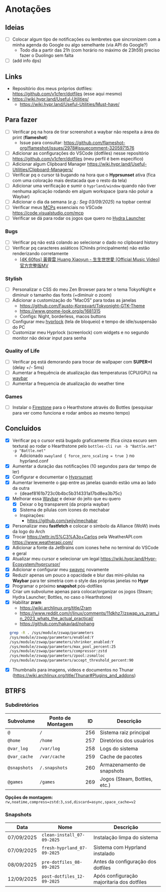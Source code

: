 # Anotações

## Ideias

- [ ] Colocar algum tipo de notificações ou lembretes que sincronizem com a minha agenda do Google ou algo semelhante (via API do Google?)
  - Todo dia a partir das 21h (com horário no máximo de 23h59) preciso fazer o Duolingo sem falta
- [ ] (add info dps)

## Links

- Repositório dos meus próprios dotfiles: <https://github.com/v1cferr/dotfiles> (esse aqui mesmo)
- <https://wiki.hypr.land/Useful-Utilities/>
  - <https://wiki.hypr.land/Useful-Utilities/Must-have/>

## Para fazer

- [ ] Verificar pq na hora de tirar screenshot a waybar não respeita a área do print (**flameshot**)
  - Issue para consultar: <https://github.com/flameshot-org/flameshot/issues/2978#issuecomment-3205971576>
- [ ] Adicionar as configurações do VSCode (dotfiles) nesse repositório <https://github.com/v1cferr/dotfiles> (meu perfil é bem especifico)
- [ ] Adicionar algum Clipboard Manager <https://wiki.hypr.land/Useful-Utilities/Clipboard-Managers/>
- [ ] Verificar pq o cursor tá bugando na hora que o **Hyprsunset** ativa (fica com uma coloração mais destacada que o resto da tela)
- [ ] Adicionar uma verificação e sumir o `hyprland/window` quando não tiver nenhuma aplicação rodando em algum workspace (para não poluir a Waybar)
- [ ] Adicionar o dia da semana (*e.g.: Seg 03/09/2025*) na topbar central
- [ ] Verificar meus [MCPs](./vscode/.config/Code/User/mcp.json) essenciais no VSCode <https://code.visualstudio.com/mcp>
- [ ] Verificar se dá para rodar os jogos que quero no [Hydra Launcher](https://aur.archlinux.org/packages/hydra-launcher-bin)

### Bugs

- [ ] Verificar pq não está colando ao selecionar o dado no clipboard history
- [ ] Verificar pq caracteres asiáticos (Chinês principalmente) não estão renderizando corretamente
  - [[4K 60fps] 黃霄雲 Huang Xiaoyun - 生生世世愛 [Official Music Video] 官方完整版MV](https://youtu.be/5xijWQF8uIA)

### Stylish

- [ ] Personalizar o CSS do meu Zen Browser para ter o tema TokyoNight e diminuir o tamanho das fonts (+diminuir o zoom)
- [ ] Adicionar a customização do "MacOS" para todas as janelas
  - <https://github.com/Fausto-Korpsvart/Tokyonight-GTK-Theme>
  - <https://www.gnome-look.org/p/1681315>
  - Configs: Night, borderless, macos buttons
- [ ] Configurar meu [hyprlock](https://wiki.hypr.land/Hypr-Ecosystem/hyprlock/) (tela de bloqueio) e tempo de idle/suspensão do PC
- [ ] Customizar meu Hyprlock (screenlock) com widgets e no segundo monitor não deixar input para senha

### Quality of Life

- [ ] Verificar pq está demorando para trocar de wallpaper com **SUPER+I** (delay +/- 5ms)
- [ ] Aumentar a frequência de atualização das temperaturas (CPU/GPU) na [waybar](./waybar/)
- [ ] Aumentar a frequencia de atualização do weather time

### Games

- [ ] Instalar o [Firestone](https://www.overwolf.com/app/sebastien_tromp-firestone) para o Hearthstone através do Bottles (pesquisar para ver como funciona e rodar ambos ao mesmo tempo)

## Concluidos

- [x] Verificar pq o cursor está bugado graficamente (fica cinza escuro sem textura) ao rodar o Hearthstone pelo `bottles-cli run -b "Battle.net" -p "Battle.net"`
  - Adicionado `xwayland { force_zero_scaling = true }` no hyprland.conf
- [x] Aumentar a duração das notificações (10 segundos para dar tempo de ler)
- [x] Configurar e documentar o [Hyprsunset](./hypr/.config/hypr/hyprsunset.conf)
- [x] Aumentar levemente o gap entre as janelas quando estão uma ao lado da outra
  - {deaef8161b723c0b4bc5b314331a17bd8ea3b75c}
- [x] Melhorar essa [Waybar](./waybar/) e deixar do jeito que eu quero
  - [x] Deixar o bg transparent (da propria waybar)
  - [x] Sistema de pílulas com ícones do mechabar
  - Inspirações:
    - <https://github.com/sejjy/mechabar>
- [x] Personalizar meu **fastfetch** e colocar o simbolo da Alliance (WoW) invés da logo do Arch
- [x] Trocar <https://wttr.in/S%C3%A3o+Carlos> pela WeatherAPI.com <https://www.weatherapi.com/>
- [x] Adicionar a fonte da JetBrains com icones hehe no terminal do VSCode e geral
- [x] Atualizar meu cursor e selecionar um legal <https://wiki.hypr.land/Hypr-Ecosystem/hyprcursor/>
- [x] Adicionar e configurar meu [swaync](./swaync/) novamente
- [x] Reduzir apenas um pouco a opacidade e blur das mini-pilulas na **Waybar** para ter simetria com o style das próprias janelas no **Hypr**
- [x] Programar o próximo **snapshot** pós-dotfiles
- [x] Criar um subvolume apenas para colocar/organizar os jogos (Steam; Hydra Launcher; Bottles, no caso o Hearthstone)
- [x] Habilitar **zram**
  - <https://wiki.archlinux.org/title/Zram>
  - <https://www.reddit.com/r/linux/comments/11dkhz7/zswap_vs_zram_in_2023_whats_the_actual_practical/>
  - <https://github.com/hakavlad/nohang>

```bash
  grep -R . /sys/module/zswap/parameters
  /sys/module/zswap/parameters/enabled:Y
  /sys/module/zswap/parameters/shrinker_enabled:Y
  /sys/module/zswap/parameters/max_pool_percent:25
  /sys/module/zswap/parameters/compressor:zstd
  /sys/module/zswap/parameters/zpool:zsmalloc
  /sys/module/zswap/parameters/accept_threshold_percent:90
```

- [x] Thumbnails para imagens, videos e documentos no Thunar (<https://wiki.archlinux.org/title/Thunar#Plugins_and_addons>)

## BTRFS

### Subdiretórios

| Subvolume | Ponto de Montagem | ID | Descrição |
|-----------|-------------------|-----|-----------|
| `@` | `/` | 256 | Sistema raiz principal |
| `@home` | `/home` | 257 | Diretórios dos usuários |
| `@var_log` | `/var/log` | 258 | Logs do sistema |
| `@var_cache` | `/var/cache` | 259 | Cache de pacotes |
| `@snapshots` | `/.snapshots` | 260 | Armazenamento de snapshots |
| `@games` | `/games` | 269 | Jogos (Steam, Bottles, etc.) |

**Opções de montagem:** `rw,noatime,compress=zstd:3,ssd,discard=async,space_cache=v2`

### Snapshots

| Data | Nome | Descrição |
|------|------|-----------|
| 07/09/2025 | `clean-install_07-09-2025` | Instalação limpa do sistema |
| 07/09/2025 | `fresh-hyprland_07-09-2025` | Sistema com Hyprland instalado |
| 08/09/2025 | `pre-dotfiles_08-09-2025` | Antes da configuração dos dotfiles |
| 12/09/2025 | `post-dotfiles_12-09-2025` | Após configuração majoritaria dos dotfiles |
